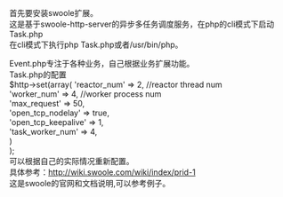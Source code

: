 首先要安装swoole扩展。    
这是基于swoole-http-server的异步多任务调度服务，在php的cli模式下启动Task.php   
在cli模式下执行php Task.php或者/usr/bin/php。   
   
Event.php专注于各种业务，自己根据业务扩展功能。        
Task.php的配置   
$http->set(array(
				'reactor_num' => 2, //reactor thread num    
			    'worker_num' => 4,    //worker process num    
			    'max_request' => 50,   
			    'open_tcp_nodelay' => true,    
			    'open_tcp_keepalive' => 1,     
	    		'task_worker_num' => 4,     
			)    
		);    
可以根据自己的实际情况重新配置。        
具体参考：http://wiki.swoole.com/wiki/index/prid-1     
这是swoole的官网和文档说明,可以参考例子。   
